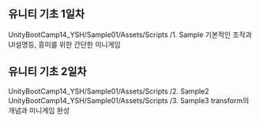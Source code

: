## 유니티 기초 1일차
UnityBootCamp14_YSH/Sample01/Assets/Scripts
/1. Sample
기본적인 조작과 UI설명등, 흥미를 위한 간단한 미니게임

## 유니티 기초 2일차
UnityBootCamp14_YSH/Sample01/Assets/Scripts
/2. Sample2
UnityBootCamp14_YSH/Sample01/Assets/Scripts
/3. Sample3
transform의 개념과 미니게임 완성
